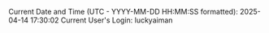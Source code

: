 Current Date and Time (UTC - YYYY-MM-DD HH:MM:SS formatted): 2025-04-14 17:30:02
Current User's Login: luckyaiman

